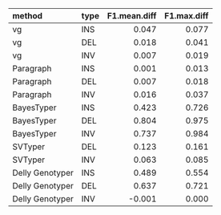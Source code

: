 |method          |type | F1.mean.diff| F1.max.diff|
|:---------------|:----|------------:|-----------:|
|vg              |INS  |        0.047|       0.077|
|vg              |DEL  |        0.018|       0.041|
|vg              |INV  |        0.007|       0.019|
|Paragraph       |INS  |        0.001|       0.013|
|Paragraph       |DEL  |        0.007|       0.018|
|Paragraph       |INV  |        0.016|       0.037|
|BayesTyper      |INS  |        0.423|       0.726|
|BayesTyper      |DEL  |        0.804|       0.975|
|BayesTyper      |INV  |        0.737|       0.984|
|SVTyper         |DEL  |        0.123|       0.161|
|SVTyper         |INV  |        0.063|       0.085|
|Delly Genotyper |INS  |        0.489|       0.554|
|Delly Genotyper |DEL  |        0.637|       0.721|
|Delly Genotyper |INV  |       -0.001|       0.000|
